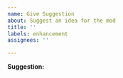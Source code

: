```yaml
---
name: Give Suggestion
about: Suggest an idea for the mod
title: ''
labels: enhancement
assignees: ''

---
```


**Suggestion:**
